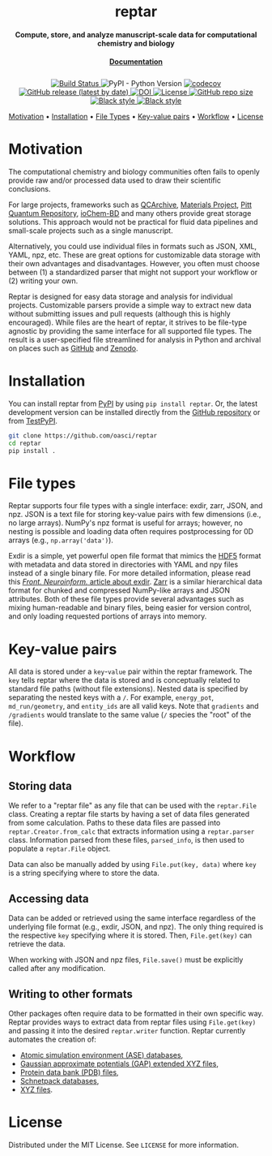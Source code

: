 <h1 align="center">reptar</h1>

<h4 align="center">Compute, store, and analyze manuscript-scale data for computational chemistry and biology</h4>

<h4 align="center" style="padding-bottom: 0.5em;"><a href="https://reptar.oasci.org">Documentation</a></h4>

<p align="center">
    <a href="https://github.com/oasci/reptar/actions/workflows/python-package.yml">
        <img src="https://github.com/oasci/reptar/actions/workflows/python-package.yml/badge.svg" alt="Build Status ">
    </a>
    <img alt="PyPI - Python Version" src="https://img.shields.io/pypi/pyversions/reptar">
    <a href="https://codecov.io/gh/oasci/reptar">
        <img src="https://codecov.io/gh/oasci/reptar/branch/main/graph/badge.svg?token=74wLrsOMTD" alt="codecov">
    </a>
    <a href="https://github.com/oasci/reptar/releases">
        <img src="https://img.shields.io/github/v/release/oasci/reptar" alt="GitHub release (latest by date)">
    </a>
    <a href="https://doi.org/10.5281/zenodo.6508586">
        <img src="https://zenodo.org/badge/DOI/10.5281/zenodo.6508586.svg" alt="DOI">
    </a>
    <a href="https://github.com/oasci/reptar/blob/main/LICENSE" target="_blank">
        <img src="https://img.shields.io/github/license/oasci/reptar" alt="License">
    </a>
    <a href="https://github.com/oasci/reptar/" target="_blank">
        <img src="https://img.shields.io/github/repo-size/oasci/reptar" alt="GitHub repo size">
    </a>
    <a href="https://github.com/psf/black" target="_blank">
        <img src="https://img.shields.io/badge/code%20style-black-000000.svg" alt="Black style">
    </a>
    <a href="https://github.com/PyCQA/pylint" target="_blank">
        <img src="https://img.shields.io/badge/linting-pylint-yellowgreen" alt="Black style">
    </a>
</p>

<p align="center">
    <a href="#motivation">Motivation</a> •
    <a href="#installation">Installation</a> •
    <a href="#file-types">File Types</a> •
    <a href="#key-value-pairs">Key-value pairs</a> •
    <a href="#workflow">Workflow</a> •
    <a href="#license">License</a>
</p>

# Motivation

The computational chemistry and biology communities often fails to openly provide raw and/or processed data used to draw their scientific conclusions.

For large projects, frameworks such as [QCArchive](https://qcarchive.molssi.org/), [Materials Project](https://materialsproject.org/), [Pitt Quantum Repository](https://pqr.pitt.edu/), [ioChem-BD](https://www.iochem-bd.org/) and many others provide great storage solutions.
This approach would not be practical for fluid data pipelines and small-scale projects such as a single manuscript.

Alternatively, you could use individual files in formats such as JSON, XML, YAML, npz, etc.
These are great options for customizable data storage with their own advantages and disadvantages.
However, you often must choose between (1) a standardized parser that might not support your workflow or (2) writing your own.

Reptar is designed for easy data storage and analysis for individual projects.
Customizable parsers provide a simple way to extract new data without submitting issues and pull requests (although this is highly encouraged).
While files are the heart of reptar, it strives to be file-type agnostic by providing the same interface for all supported file types.
The result is a user-specified file streamlined for analysis in Python and archival on places such as [GitHub](https://github.com/) and [Zenodo](https://zenodo.org/).

# Installation

You can install reptar from [PyPI](https://pypi.org/project/reptar/) by using `pip install reptar`.
Or, the latest development version can be installed directly from the [GitHub repository](https://github.com/oasci/reptar) or from [TestPyPI](https://test.pypi.org/project/reptar/).

```bash
git clone https://github.com/oasci/reptar
cd reptar
pip install .
```

# File types

Reptar supports four file types with a single interface: exdir, zarr, JSON, and npz.
JSON is a text file for storing key-value pairs with few dimensions (i.e., no large arrays).
NumPy's npz format is useful for arrays; however, no nesting is possible and loading data often requires postprocessing for 0D arrays (e.g., ``np.array('data')``).

Exdir is a simple, yet powerful open file format that mimics the [HDF5](https://www.hdfgroup.org/solutions/hdf5/) format with metadata and data stored in directories with YAML and npy files instead of a single binary file.
For more detailed information, please read this [*Front. Neuroinform.* article about exdir](https://doi.org/10.3389/fninf.2018.00016).
[Zarr](https://zarr.dev/) is a similar hierarchical data format for chunked and compressed NumPy-like arrays and JSON attributes.
Both of these file types provide several advantages such as mixing human-readable and binary files, being easier for version control, and only loading requested portions of arrays into memory.

# Key-value pairs

All data is stored under a ``key``-``value`` pair within the reptar framework.
The ``key`` tells reptar where the data is stored and is conceptually related to standard file paths (without file extensions).
Nested data is specified by separating the nested keys with a ``/``.
For example, ``energy_pot``, ``md_run/geometry``, and ``entity_ids`` are all valid keys.
Note that ``gradients`` and ``/gradients`` would translate to the same value (``/`` species the "root" of the file).

# Workflow

## Storing data

We refer to a "reptar file" as any file that can be used with the ``reptar.File`` class.
Creating a reptar file starts by having a set of data files generated from some calculation.
Paths to these data files are passed into ``reptar.Creator.from_calc`` that extracts information using a ``reptar.parser`` class.
Information parsed from these files, ``parsed_info``, is then used to populate a ``reptar.File`` object.

Data can also be manually added by using ``File.put(key, data)`` where ``key`` is a string specifying where to store the data.

## Accessing data

Data can be added or retrieved using the same interface regardless of the underlying file format (e.g., exdir, JSON, and npz).
The only thing required is the respective ``key`` specifying where it is stored.
Then, ``File.get(key)`` can retrieve the data.

When working with JSON and npz files, ``File.save()`` must be explicitly called after any modification.

## Writing to other formats

Other packages often require data to be formatted in their own specific way.
Reptar provides ways to extract data from reptar files using ``File.get(key)`` and passing it into the desired ``reptar.writer`` function.
Reptar currently automates the creation of:

- [Atomic simulation environment (ASE) databases](https://wiki.fysik.dtu.dk/ase/tutorials/tut06_database/database.html),
- [Gaussian approximate potentials (GAP) extended XYZ files](https://libatoms.github.io/GAP/gap_fit.html#data),
- [Protein data bank (PDB) files](https://www.wwpdb.org/documentation/file-format),
- [Schnetpack databases](https://schnetpack.readthedocs.io/en/stable/tutorials/tutorial_01_preparing_data.html),
- [XYZ files](https://en.wikipedia.org/wiki/XYZ_file_format).

# License

Distributed under the MIT License. See `LICENSE` for more information.
